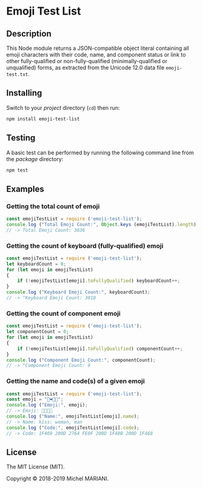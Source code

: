 # Emoji Test List

## Description

This Node module returns a JSON-compatible object literal containing all emoji characters with their code, name, and component status or link to other fully-qualified or non-fully-qualified (minimally-qualified or unqualified) forms, as extracted from the Unicode 12.0 data file `emoji-test.txt`.

## Installing

Switch to your *project* directory (`cd`) then run:

```bash
npm install emoji-test-list
```

## Testing

A basic test can be performed by running the following command line from the *package* directory:

```bash
npm test
```

## Examples

### Getting the total count of emoji

```javascript
const emojiTestList = require ('emoji-test-list');
console.log ("Total Emoji Count:", Object.keys (emojiTestList).length);
// -> Total Emoji Count: 3836
```

### Getting the count of keyboard (fully-qualified) emoji

```javascript
const emojiTestList = require ('emoji-test-list');
let keyboardCount = 0;
for (let emoji in emojiTestList)
{
    if (!emojiTestList[emoji].toFullyQualified) keyboardCount++;
}
console.log ("Keyboard Emoji Count:", keyboardCount);
// -> "Keyboard Emoji Count: 3010
```

### Getting the count of component emoji

```javascript
const emojiTestList = require ('emoji-test-list');
let componentCount = 0;
for (let emoji in emojiTestList)
{
    if (!emojiTestList[emoji].toFullyQualified) componentCount++;
}
console.log ("Component Emoji Count:", componentCount);
// -> "Component Emoji Count: 9
```

### Getting the name and code(s) of a given emoji

```javascript
const emojiTestList = require ('emoji-test-list');
const emoji = "👩‍❤️‍💋‍👨";
console.log ("Emoji:", emoji);
// -> Emoji: 👩‍❤️‍💋‍👨
console.log ("Name:", emojiTestList[emoji].name);
// -> Name: kiss: woman, man
console.log ("Code:", emojiTestList[emoji].code);
// -> Code: 1F469 200D 2764 FE0F 200D 1F48B 200D 1F468
```

## License

The MIT License (MIT).

Copyright © 2018-2019 Michel MARIANI.
